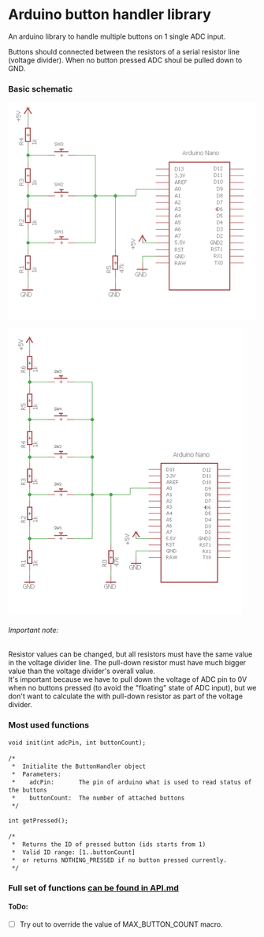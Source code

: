 # Arduino button handler library

An arduino library to handle multiple buttons on 1 single ADC input.

Buttons should connected between  the resistors of a serial resistor line (voltage divider).
When no button pressed ADC shoul be pulled down to GND.

### Basic schematic

![Basic schematic with 3 buttons](https://raw.githubusercontent.com/bbkbarbar/Arduino-ButtonHandler-library/master/Docs/Schematic_with_3_buttons.png)

![Basic schematic with 3 buttons](https://raw.githubusercontent.com/bbkbarbar/Arduino-ButtonHandler-library/master/Docs/Schematic_with_5_buttons.png)

###### Important note:
Resistor values can be changed, but all resistors must have the same value in the voltage divider line.
The pull-down resistor must have much bigger value than the voltage divider's overall value. <br>
It's important because we have to pull down the voltage of ADC pin to 0V when no buttons pressed (to avoid the "floating" state of ADC input),
but we don't want to calculate the with pull-down resistor as part of the voltage divider.


### Most used functions
```
void init(int adcPin, int buttonCount);

/*
 *  Initialite the ButtonHandler object
 *  Parameters:
 *    adcPin:       The pin of arduino what is used to read status of the buttons
 *    buttonCount:  The number of attached buttons
 */
```

```
int getPressed();

/*
 *  Returns the ID of pressed button (ids starts from 1)
 *  Valid ID range: [1..buttonCount]
 *  or returns NOTHING_PRESSED if no button pressed currently.
 */
```


### Full set of functions [ can be found in API.md](https://github.com/bbkbarbar/Arduino-ButtonHandler-library/blob/master/API.md)


#### ToDo:
- [ ] Try out to override the value of MAX_BUTTON_COUNT macro.
